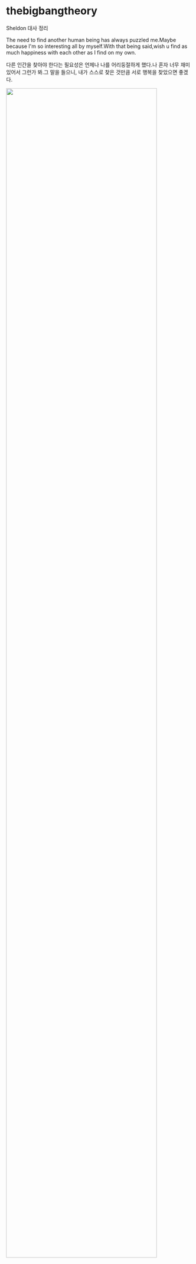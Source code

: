 # thebigbangtheory
Sheldon 대사 정리

The need to find another human being has always puzzled me.Maybe because I'm so interesting all by myself.With that being said,wish u find as much happiness with each other as I find on my own.

다른 인간을 찾아야 한다는 필요성은 언제나 나를 어리둥절하게 했다.나 혼자 너무 재미있어서 그런가 봐.그 말을 들으니, 내가 스스로 찾은 것만큼 서로 행복을 찾았으면 좋겠다.

<img src="https:///Users/dgulinc/Downloads/6b88fc8affb89714694a0b7bc8889549_r.jpg" width="90%"></img>
